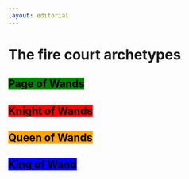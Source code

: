 ```yaml
---
layout: editorial
---
```


# The fire court archetypes

## <mark style="background-color:green;">Page of Wands</mark>

## <mark style="background-color:red;">Knight of Wands</mark>

## <mark style="background-color:orange;">Queen of Wands</mark>

## <mark style="background-color:blue;">King of Wand</mark>

